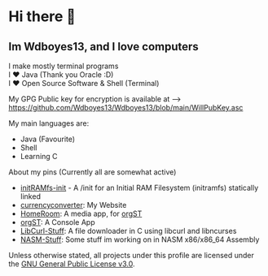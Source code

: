 # Hi there 👋

## Im Wdboyes13, and I love computers  
  
I make mostly terminal programs   
I ❤️ Java (Thank you Oracle :D)  
I ❤️ Open Source Software & Shell (Terminal)  
  
My GPG Public key for encryption is available at --> https://github.com/Wdboyes13/Wdboyes13/blob/main/WillPubKey.asc  
  
My main languages are:  
- Java (Favourite)  
- Shell  
- Learning C

About my pins (Currently all are somewhat active)  
- [initRAMfs-init](https://github.com/Wdboyes13/InitRAMfs-init) - A /init for an Initial RAM Filesystem (initramfs) statically linked
- [currencyconverter](https://github.com/Wdboyes13/Wdboyes13.github.io): My Website  
- [HomeRoom](https://github.com/MakiDevelops/homeroom): A media app, for [orgST](https://github.com/MakiDevelops/orgST)  
- [orgST](https://github.com/MakiDevelops/orgST): A Console App
- [LibCurl-Stuff](https://github.com/Wdboyes13/LibCurl-Stuff): A file downloader in C using libcurl and libncurses
- [NASM-Stuff](https://github.com/Wdboyes13/NASM-Stuff): Some stuff im working on in NASM x86/x86_64 Assembly

Unless otherwise stated, all projects under this profile are licensed under the [GNU General Public License v3.0](https://choosealicense.com/licenses/gpl-3.0/).
